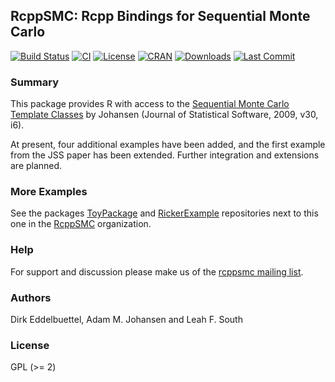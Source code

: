 ## RcppSMC: Rcpp Bindings for Sequential Monte Carlo

[![Build Status](https://travis-ci.org/rcppsmc/rcppsmc.svg)](https://travis-ci.org/eddelbuettel/rcppsmc)
[![CI](https://github.com/rcppsmc/rcppsmc/workflows/ci/badge.svg)](https://github.com/rcppsmc/rcppsmc/actions?query=workflow%3Aci)
[![License](https://img.shields.io/badge/license-GPL%20%28%3E=%202%29-brightgreen.svg?style=flat)](https://www.gnu.org/licenses/gpl-2.0.html)
[![CRAN](https://www.r-pkg.org/badges/version/RcppSMC)](https://cran.r-project.org/package=RcppSMC)
[![Downloads](https://cranlogs.r-pkg.org/badges/RcppSMC?color=brightgreen)](https://www.r-pkg.org/pkg/RcppSMC)
[![Last Commit](https://img.shields.io/github/last-commit/rcppsmc/rcppsmc)](https://github.com/rcppsmc/rcppsmc)

### Summary

This package provides R with access to the
[Sequential Monte Carlo Template Classes](https://www.jstatsoft.org/article/view/v030i06/)
by Johansen (Journal of Statistical Software, 2009, v30, i6).

At present, four additional examples have been added, and the first example
from the JSS paper has been extended. Further integration and extensions are
planned.

### More Examples

See the packages [ToyPackage](https://github.com/rcppsmc/ToyPackage) and
[RickerExample](https://github.com/rcppsmc/RickerExample) repositories next
to this one in the [RcppSMC](https://github.com/rcppsmc) organization.

### Help

For support and discussion please make us of the [rcppsmc mailing list](https://groups.google.com/forum/#!forum/rcppsmc).

### Authors

Dirk Eddelbuettel, Adam M. Johansen and Leah F. South

### License

GPL (>= 2)
